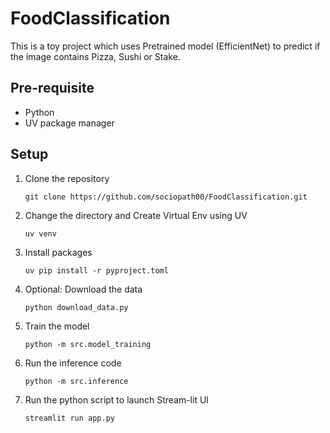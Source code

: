 # FoodClassification

This is a toy project which uses Pretrained model (EfficientNet) to predict if the image contains Pizza, Sushi or Stake. 

## Pre-requisite

- Python 
- UV package manager

## Setup

1. Clone the repository

    `git clone https://github.com/sociopath00/FoodClassification.git`

2. Change the directory and Create Virtual Env using UV

    `uv venv`

3. Install packages

    `uv pip install -r pyproject.toml`

4. Optional: Download the data
    
    `python download_data.py`

5. Train the model

    `python -m src.model_training`

6. Run the inference code

    `python -m src.inference`

4. Run the python script to launch Stream-lit UI

    `streamlit run app.py`





